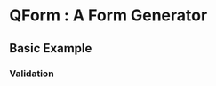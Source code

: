 # QForm : A Form Generator


## Basic Example

<dd-codebox name="basicform"></dd-codebox>


### Validation

<dd-codebox name="validation1"></dd-codebox>
